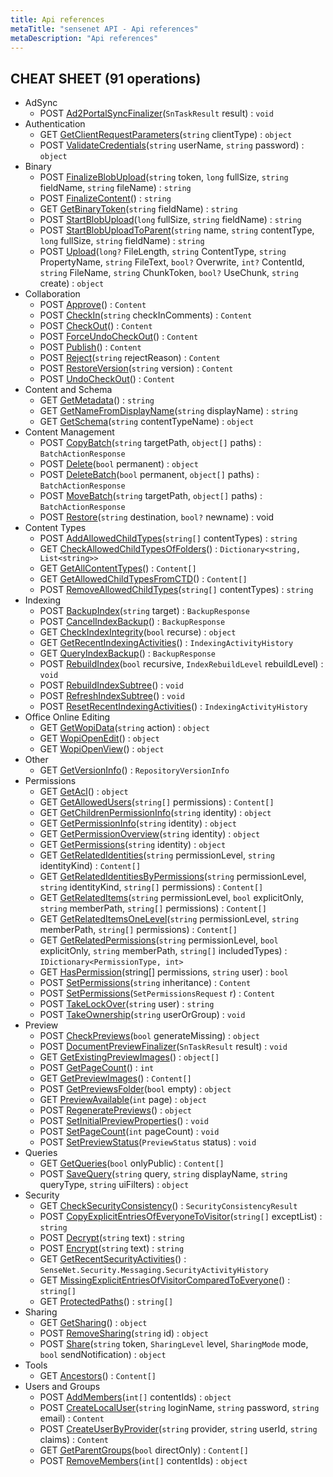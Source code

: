 ```yaml
---
title: Api references
metaTitle: "sensenet API - Api references"
metaDescription: "Api references"
---
```


## CHEAT SHEET (91 operations)

- AdSync
  - POST [Ad2PortalSyncFinalizer](/restapi/ad2portalsyncfinalizer)(`SnTaskResult` result) : `void`
- Authentication
  - GET  [GetClientRequestParameters](/restapi/getclientrequestparameters)(`string` clientType) : `object`
  - POST [ValidateCredentials](/restapi/validatecredentials)(`string` userName, `string` password) : `object`
- Binary
  - POST [FinalizeBlobUpload](/restapi/finalizeblobupload)(`string` token, `long` fullSize, `string` fieldName, `string` fileName) : `string`
  - POST [FinalizeContent](/restapi/finalizecontent)() : `string`
  - GET  [GetBinaryToken](/restapi/getbinarytoken)(`string` fieldName) : `string`
  - POST [StartBlobUpload](/restapi/startblobupload)(`long` fullSize, `string` fieldName) : `string`
  - POST [StartBlobUploadToParent](/restapi/startblobuploadtoparent)(`string` name, `string` contentType, `long` fullSize, `string` fieldName) : `string`
  - POST [Upload](/restapi/upload)(`long?` FileLength, `string` ContentType, `string` PropertyName, `string` FileText, `bool?` Overwrite, `int?` ContentId, `string` FileName, `string` ChunkToken, `bool?` UseChunk, `string` create) : `object`
- Collaboration
  - POST [Approve](/restapi/approve)() : `Content`
  - POST [CheckIn](/restapi/checkin)(`string` checkInComments) : `Content`
  - POST [CheckOut](/restapi/checkout)() : `Content`
  - POST [ForceUndoCheckOut](/restapi/forceundocheckout)() : `Content`
  - POST [Publish](/restapi/publish)() : `Content`
  - POST [Reject](/restapi/reject)(`string` rejectReason) : `Content`
  - POST [RestoreVersion](/restapi/restoreversion)(`string` version) : `Content`
  - POST [UndoCheckOut](/restapi/undocheckout)() : `Content`
- Content and Schema
  - GET  [GetMetadata](/restapi/getmetadata)() : `string`
  - GET  [GetNameFromDisplayName](/restapi/getnamefromdisplayname)(`string` displayName) : `string`
  - GET  [GetSchema](/restapi/getschema)(`string` contentTypeName) : `object`
- Content Management
  - POST [CopyBatch](/restapi/copybatch)(`string` targetPath, `object[]` paths) : `BatchActionResponse`
  - POST [Delete](/restapi/delete)(`bool` permanent) : `object`
  - POST [DeleteBatch](/restapi/deletebatch)(`bool` permanent, `object[]` paths) : `BatchActionResponse`
  - POST [MoveBatch](/restapi/movebatch)(`string` targetPath, `object[]` paths) : `BatchActionResponse`
  - POST [Restore](/restapi/restore)(`string` destination, `bool?` newname) : void
- Content Types
  - POST [AddAllowedChildTypes](/restapi/addallowedchildtypes)(`string[]` contentTypes) : `string`
  - GET  [CheckAllowedChildTypesOfFolders](/restapi/checkallowedchildtypesoffolders)() : `Dictionary<string, List<string>>`
  - GET  [GetAllContentTypes](/restapi/getallcontenttypes)() : `Content[]`
  - GET  [GetAllowedChildTypesFromCTD](/restapi/getallowedchildtypesfromctd)() : `Content[]`
  - POST [RemoveAllowedChildTypes](/restapi/removeallowedchildtypes)(`string[]` contentTypes) : `string`
- Indexing
  - POST [BackupIndex](/restapi/backupindex)(`string` target) : `BackupResponse`
  - POST [CancelIndexBackup](/restapi/cancelindexbackup)() : `BackupResponse`
  - GET  [CheckIndexIntegrity](/restapi/checkindexintegrity)(`bool` recurse) : `object`
  - GET  [GetRecentIndexingActivities](/restapi/getrecentindexingactivities)() : `IndexingActivityHistory`
  - GET  [QueryIndexBackup](/restapi/queryindexbackup)() : `BackupResponse`
  - POST [RebuildIndex](/restapi/rebuildindex)(`bool` recursive, `IndexRebuildLevel` rebuildLevel) : `void`
  - POST [RebuildIndexSubtree](/restapi/rebuildindexsubtree)() : `void`
  - POST [RefreshIndexSubtree](/restapi/refreshindexsubtree)() : `void`
  - POST [ResetRecentIndexingActivities](/restapi/resetrecentindexingactivities)() : `IndexingActivityHistory`
- Office Online Editing
  - GET  [GetWopiData](/restapi/getwopidata)(`string` action) : `object`
  - GET  [WopiOpenEdit](/restapi/wopiopenedit)() : `object`
  - GET  [WopiOpenView](/restapi/wopiopenview)() : `object`
- Other
  - GET  [GetVersionInfo](/restapi/getversioninfo)() : `RepositoryVersionInfo`
- Permissions
  - GET  [GetAcl](/restapi/getacl)() : `object`
  - GET  [GetAllowedUsers](/restapi/getallowedusers)(`string[]` permissions) : `Content[]`
  - GET  [GetChildrenPermissionInfo](/restapi/getchildrenpermissioninfo)(`string` identity) : `object`
  - GET  [GetPermissionInfo](/restapi/getpermissioninfo)(`string` identity) : `object`
  - GET  [GetPermissionOverview](/restapi/getpermissionoverview)(`string` identity) : `object`
  - GET  [GetPermissions](/restapi/getpermissions)(`string` identity) : `object`
  - GET  [GetRelatedIdentities](/restapi/getrelatedidentities)(`string` permissionLevel, `string` identityKind) : `Content[]`
  - GET  [GetRelatedIdentitiesByPermissions](/restapi/getrelatedidentitiesbypermissions)(`string` permissionLevel, `string` identityKind, `string[]` permissions) : `Content[]`
  - GET  [GetRelatedItems](/restapi/getrelateditems)(`string` permissionLevel, `bool` explicitOnly, `string` memberPath, `string[]` permissions) : `Content[]`
  - GET  [GetRelatedItemsOneLevel](/restapi/getrelateditemsonelevel)(`string` permissionLevel, `string` memberPath, `string[]` permissions) : `Content[]`
  - GET  [GetRelatedPermissions](/restapi/getrelatedpermissions)(`string` permissionLevel, `bool` explicitOnly, `string` memberPath, `string[]` includedTypes) : `IDictionary<PermissionType, int>`
  - GET  [HasPermission](/restapi/haspermission)(string[] permissions, `string` user) : `bool`
  - POST [SetPermissions](/restapi/setpermissions)(`string` inheritance) : `Content`
  - POST [SetPermissions](/restapi/setpermissions2)(`SetPermissionsRequest` r) : `Content`
  - POST [TakeLockOver](/restapi/takelockover)(`string` user) : `string`
  - POST [TakeOwnership](/restapi/takeownership)(`string` userOrGroup) : `void`
- Preview
  - POST [CheckPreviews](/restapi/checkpreviews)(`bool` generateMissing) : `object`
  - POST [DocumentPreviewFinalizer](/restapi/documentpreviewfinalizer)(`SnTaskResult` result) : `void`
  - GET  [GetExistingPreviewImages](/restapi/getexistingpreviewimages)() : `object[]`
  - POST [GetPageCount](/restapi/getpagecount)() : `int`
  - GET  [GetPreviewImages](/restapi/getpreviewimages)() : `Content[]`
  - POST [GetPreviewsFolder](/restapi/getpreviewsfolder)(`bool` empty) : `object`
  - GET  [PreviewAvailable](/restapi/previewavailable)(`int` page) : `object`
  - POST [RegeneratePreviews](/restapi/regeneratepreviews)() : `object`
  - POST [SetInitialPreviewProperties](/restapi/setinitialpreviewproperties)() : `void`
  - POST [SetPageCount](/restapi/setpagecount)(`int` pageCount) : `void`
  - POST [SetPreviewStatus](/restapi/setpreviewstatus)(`PreviewStatus` status) : `void`
- Queries
  - GET  [GetQueries](/restapi/getqueries)(`bool` onlyPublic) : `Content[]`
  - POST [SaveQuery](/restapi/savequery)(`string` query, `string` displayName, `string` queryType, `string` uiFilters) : `object`
- Security
  - GET  [CheckSecurityConsistency](/restapi/checksecurityconsistency)() : `SecurityConsistencyResult`
  - POST [CopyExplicitEntriesOfEveryoneToVisitor](/restapi/copyexplicitentriesofeveryonetovisitor)(`string[]` exceptList) : `string`
  - POST [Decrypt](/restapi/decrypt)(`string` text) : `string`
  - POST [Encrypt](/restapi/encrypt)(`string` text) : `string`
  - GET  [GetRecentSecurityActivities](/restapi/getrecentsecurityactivities)() : `SenseNet.Security.Messaging.SecurityActivityHistory`
  - GET  [MissingExplicitEntriesOfVisitorComparedToEveryone](/restapi/missingexplicitentriesofvisitorcomparedtoeveryone)() : `string[]`
  - GET  [ProtectedPaths](/restapi/protectedpaths)() : `string[]`
- Sharing
  - GET  [GetSharing](/restapi/getsharing)() : `object`
  - POST [RemoveSharing](/restapi/removesharing)(`string` id) : `object`
  - POST [Share](/restapi/share)(`string` token, `SharingLevel` level, `SharingMode` mode, `bool` sendNotification) : `object`
- Tools
  - GET  [Ancestors](/restapi/ancestors)() : `Content[]`
- Users and Groups
  - POST [AddMembers](/restapi/addmembers)(`int[]` contentIds) : `object`
  - POST [CreateLocalUser](/restapi/createlocaluser)(`string` loginName, `string` password, `string` email) : `Content`
  - POST [CreateUserByProvider](/restapi/createuserbyprovider)(`string` provider, `string` userId, `string` claims) : `Content`
  - GET  [GetParentGroups](/restapi/getparentgroups)(`bool` directOnly) : `Content[]`
  - POST [RemoveMembers](/restapi/removemembers)(`int[]` contentIds) : `object`
